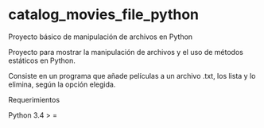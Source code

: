 # catalog_movies_file_python
Proyecto básico de manipulación de archivos en Python

Proyecto para mostrar la manipulación de archivos y el uso de métodos estáticos en Python.

Consiste en un programa que añade películas a un archivo .txt, los lista y lo elimina, según la opción elegida.

Requerimientos

  Python 3.4 > =

